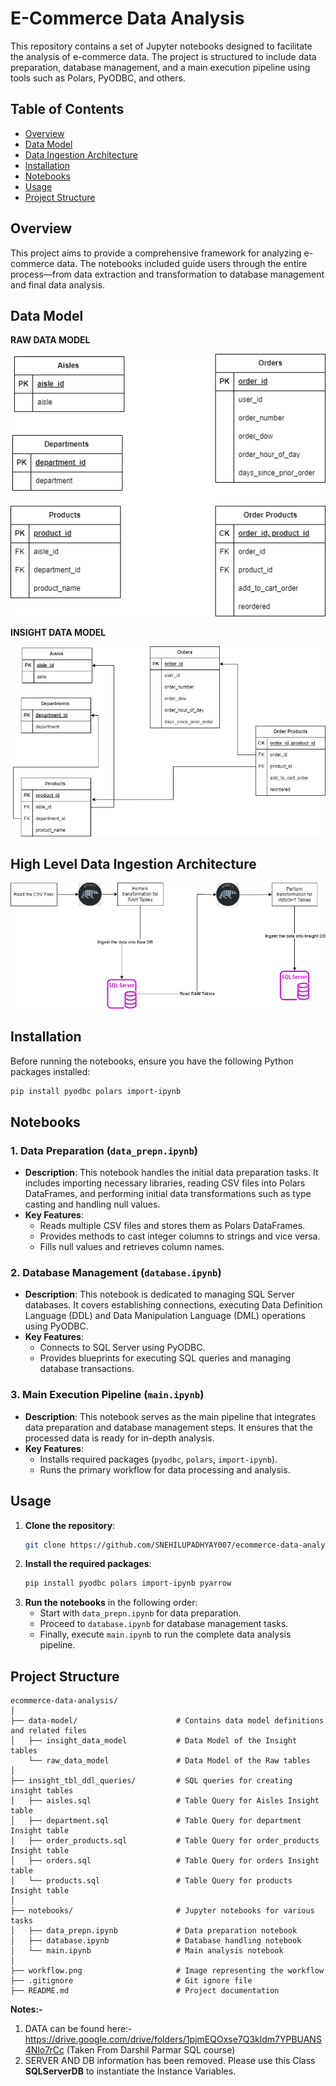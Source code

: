 
# E-Commerce Data Analysis

This repository contains a set of Jupyter notebooks designed to facilitate the analysis of e-commerce data. The project is structured to include data preparation, database management, and a main execution pipeline using tools such as Polars, PyODBC, and others.

## Table of Contents

- [Overview](#overview)
- [Data Model](#data-model)
- [Data Ingestion Architecture](#data-ing-arch)
- [Installation](#installation)
- [Notebooks](#notebooks)
- [Usage](#usage)
- [Project Structure](#project-structure)

## Overview

This project aims to provide a comprehensive framework for analyzing e-commerce data. The notebooks included guide users through the entire process—from data extraction and transformation to database management and final data analysis.

## Data Model
**RAW DATA MODEL**

![RAW DATA MODEL](./data-model/raw_data_model.png) 

**INSIGHT DATA MODEL**

![INSIGHT DATA MODEL](./data-model/insight_data_model.png)


## High Level Data Ingestion Architecture

![Data Ingestion Workflow](./workflow.png)


## Installation

Before running the notebooks, ensure you have the following Python packages installed:

```bash
pip install pyodbc polars import-ipynb
```

## Notebooks

### 1. **Data Preparation (`data_prepn.ipynb`)**
   - **Description**: This notebook handles the initial data preparation tasks. It includes importing necessary libraries, reading CSV files into Polars DataFrames, and performing initial data transformations such as type casting and handling null values.
   - **Key Features**:
     - Reads multiple CSV files and stores them as Polars DataFrames.
     - Provides methods to cast integer columns to strings and vice versa.
     - Fills null values and retrieves column names.

### 2. **Database Management (`database.ipynb`)**
   - **Description**: This notebook is dedicated to managing SQL Server databases. It covers establishing connections, executing Data Definition Language (DDL) and Data Manipulation Language (DML) operations using PyODBC.
   - **Key Features**:
     - Connects to SQL Server using PyODBC.
     - Provides blueprints for executing SQL queries and managing database transactions.
   
### 3. **Main Execution Pipeline (`main.ipynb`)**
   - **Description**: This notebook serves as the main pipeline that integrates data preparation and database management steps. It ensures that the processed data is ready for in-depth analysis.
   - **Key Features**:
     - Installs required packages (`pyodbc`, `polars`, `import-ipynb`).
     - Runs the primary workflow for data processing and analysis.

## Usage

1. **Clone the repository**:
   ```bash
   git clone https://github.com/SNEHILUPADHYAY007/ecommerce-data-analysis.git
   ```
2. **Install the required packages**:
   ```bash
   pip install pyodbc polars import-ipynb pyarrow
   ```
3. **Run the notebooks** in the following order:
   - Start with `data_prepn.ipynb` for data preparation.
   - Proceed to `database.ipynb` for database management tasks.
   - Finally, execute `main.ipynb` to run the complete data analysis pipeline.

## Project Structure

```
ecommerce-data-analysis/
│
├── data-model/                      # Contains data model definitions and related files
│   ├── insight_data_model           # Data Model of the Insight tables 
    └── raw_data_model               # Data Model of the Raw tables 
│
├── insight_tbl_ddl_queries/         # SQL queries for creating insight tables
│   ├── aisles.sql                   # Table Query for Aisles Insight table
│   ├── department.sql               # Table Query for department Insight table
│   ├── order_products.sql           # Table Query for order_products Insight table
│   ├── orders.sql                   # Table Query for orders Insight table
│   └── products.sql                 # Table Query for products Insight table
│   
├── notebooks/                       # Jupyter notebooks for various tasks
│   ├── data_prepn.ipynb             # Data preparation notebook
│   ├── database.ipynb               # Database handling notebook
│   └── main.ipynb                   # Main analysis notebook
│
├── workflow.png                     # Image representing the workflow
├── .gitignore                       # Git ignore file
├── README.md                        # Project documentation

```
**Notes:-**
1. DATA can be found here:- https://drive.google.com/drive/folders/1pjmEQOxse7Q3kldm7YPBUANS4Nlo7rCc (Taken From Darshil Parmar SQL course)
2. SERVER AND DB information has been removed. Please use this Class **SQLServerDB** to instantiate the Instance Variables.
